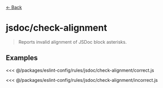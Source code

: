 [&#x2190; Back](./)
# jsdoc/check-alignment <badge text="warn" type="warn" vertical="middle"/>

> Reports invalid alignment of JSDoc block asterisks.


## Examples

<code-highlight>
 
<div slot="correct">

<<< @/packages/eslint-config/rules/jsdoc/check-alignment/correct.js

</div>

 
<div slot="incorrect">

<<< @/packages/eslint-config/rules/jsdoc/check-alignment/incorrect.js

</div>

 
</code-highlight>

